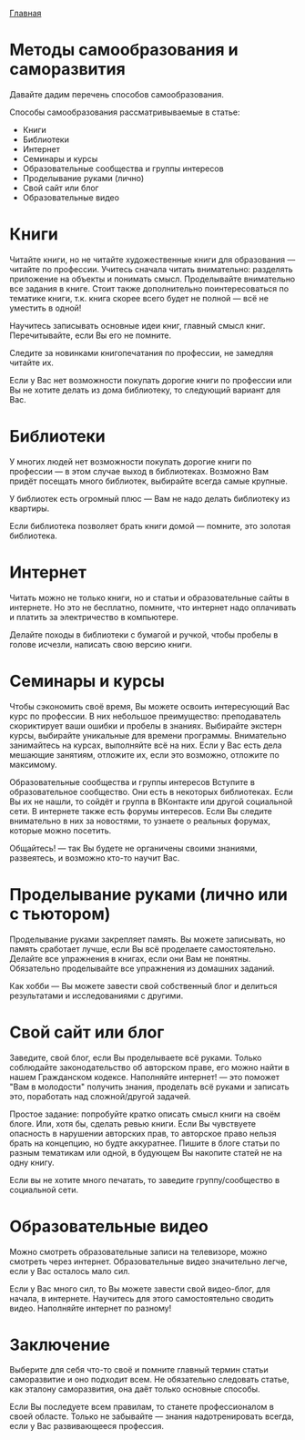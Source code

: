 [Главная](https://dmitriysidyakin.github.io/School-IT/)

# Методы самообразования и саморазвития

Давайте дадим перечень способов самообразования.

Способы самообразования рассматривываемые в статье:

- Книги
- Библиотеки
- Интернет
- Семинары и курсы
- Образовательные сообщества и группы интересов
- Проделывание руками (лично)
- Свой сайт или блог
- Образовательные видео

# Книги

Читайте книги, но не читайте художественные книги для образования — читайте по профессии. Учитесь сначала читать внимательно: разделять приложение на объекты и понимать смысл. Проделывайте внимательно все задания в книге. Стоит также дополнительно поинтересоваться по тематике книги, т.к. книга скорее всего будет не полной — всё не уместить в одной!

Научитесь записывать основные идеи книг, главный смысл книг. Перечитывайте, если Вы его не помните.

Следите за новинками книгопечатания по профессии, не замедляя читайте их.

Если у Вас нет возможности покупать дорогие книги по профессии или Вы не хотите делать из дома библиотеку, то следующий вариант для Вас.

# Библиотеки

У многих людей нет возможности покупать дорогие книги по профессии — в этом случае выход в библиотеках. Возможно Вам придёт посещать много библиотек, выбирайте всегда самые крупные.

У библиотек есть огромный плюс — Вам не надо делать библиотеку из квартиры.

Если библиотека позволяет брать книги домой — помните, это золотая библиотека.

# Интернет

Читать можно не только книги, но и статьи и образовательные сайты в интернете. Но это не бесплатно, помните, что интернет надо оплачивать и платить за электричество в компьютере.

Делайте походы в библиотеки с бумагой и ручкой, чтобы пробелы в голове исчезли, написать свою версию книги.

# Семинары и курсы
Чтобы сэкономить своё время, Вы можете освоить интересующий Вас курс по профессии. В них небольшое преимущество: преподаватель скориктирует ваши ошибки и пробелы в знаниях. Выбирайте экстерн курсы, выбирайте уникальные для времени программы. Внимательно занимайтесь на курсах, выполняйте всё на них. Если у Вас есть дела мешающие занятиям, отложите их, если это возможно, отложите по максимому.

Образовательные сообщества и группы интересов
Вступите в образовательное сообщество. Они есть в некоторых библиотеках. Если Вы их не нашли, то сойдёт и группа в ВКонтакте или другой социальной сети. В интернете также есть форумы интересов. Если Вы следите внимательно в них за новостями, то узнаете о реальных форумах, которые можно посетить.

Общайтесь! — так Вы будете не органичены своими знаниями, развеятесь, и возможно кто-то научит Вас.

# Проделывание руками (лично или с тьютором)

Проделывание руками закрепляет память. Вы можете записывать, но память сработает лучше, если Вы всё проделаете самостоятельно. Делайте все упражнения в книгах, если они Вам не понятны. Обязательно проделывайте все упражнения из домашних заданий.

Как хобби — Вы можете завести свой собственный блог и делиться результатами и исследованиями с другими.

# Свой сайт или блог

Заведите, свой блог, если Вы проделываете всё руками. Только соблюдайте законодательство об авторском праве, его можно найти в нашем Гражданском кодексе. Наполняйте интернет! — это поможет "Вам в молодости" получить знания, проделать всё руками и записать это, поработать над сложной/другой задачей.

Простое задание: попробуйте кратко описать смысл книги на своём блоге. Или, хотя бы, сделать ревью книги. Если Вы чувствуете опасность в нарушении авторских прав, то авторское право нельзя брать на концепцию, но будте аккуратнее. Пишите в блоге статьи по разным тематикам или одной, в будующем Вы накопите статей не на одну книгу.

Если вы не хотите много печатать, то заведите группу/сообщество в социальной сети.

# Образовательные видео

Можно смотреть образовательные записи на телевизоре, можно смотреть через интернет. Образовательные видео значительно легче, если у Вас осталось мало сил.

Если у Вас много сил, то Вы можете завести свой видео-блог, для начала, в интернете. Научитесь для этого самостоятельно сводить видео. Наполняйте интернет по разному!

# Заключение

Выберите для себя что-то своё и помните главный термин статьи саморазвитие и оно подходит всем. Не обязательно следовать статье, как эталону саморазвития, она даёт только основные способы.

Если Вы последуете всем правилам, то станете профессионалом в своей областе. Только не забывайте — знания надотренировать всегда, если у Вас развивающееся профессия.